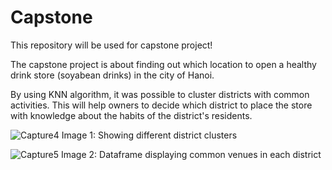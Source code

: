 # Capstone

This repository will be used for capstone project!

The capstone project is about finding out which location to open a healthy drink store (soyabean drinks) in the city of Hanoi.

By using KNN algorithm, it was possible to cluster districts with common activities. This will help owners to decide which district to place the store with knowledge about the habits of the district's residents.

![Capture4](https://user-images.githubusercontent.com/70529335/119011198-650e5280-b9c7-11eb-9008-fc48e1632bfd.JPG)
Image 1: Showing different district clusters

![Capture5](https://user-images.githubusercontent.com/70529335/119011205-663f7f80-b9c7-11eb-91c8-d04ff4ea2de0.JPG)
Image 2: Dataframe displaying common venues in each district
